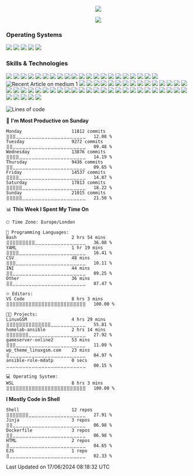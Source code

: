 <p align="center">
  <img src="https://capsule-render.vercel.app/api?type=waving&color=gradient&text=Glory%20to%20You!&height=100&section=header"/>
</p>
<p align="center">
<img src="https://media.tenor.com/LvMSWNnHItYAAAAC/lick-lips-lick.gif">
</p>
<h3>Operating Systems</h3>
<p>
<img src="https://img.shields.io/badge/Linux-FCC624?style=flat-square&logo=linux&logoColor=black"> 
<img src="https://img.shields.io/badge/Ubuntu-E95420?style=flat-square&logo=ubuntu&logoColor=white"> 
<img src="https://img.shields.io/badge/Debian-A81D33?style=flat-square&logo=debian&logoColor=white"> 
<img src="https://img.shields.io/badge/Red%20Hat-EE0000?style=flat-square&logo=redhat&logoColor=white"> 
<img src="https://img.shields.io/badge/Cent%20OS-262577?style=flat-square&logo=CentOS&logoColor=white">
</p>
<h3>Skills & Technologies</h3>
<p>
<img src="https://img.shields.io/badge/Ansible-EE0000?style=flat-square&logo=ansible&logoColor=white">
<img src="https://img.shields.io/badge/Atlassian-0052CC?style=flat-square&logo=Atlassian&logoColor=white">
<img src="https://img.shields.io/badge/Backblaze-E21E29?style=flat-square&logo=Backblaze&logoColor=white">  
<img src="https://img.shields.io/badge/Bash-4EAA25?style=flat-square&logo=GNU%20Bash&logoColor=white">
<img src="https://img.shields.io/badge/Bitbucket-0052CC?style=flat-square&logo=Bitbucket&logoColor=white">  
<img src="https://img.shields.io/badge/Bootstrap-563D7C?style=flat-square&logo=bootstrap&logoColor=white">
<img src="https://img.shields.io/badge/Chocolatey-23172BF4?style=flat-square&logo=Chocolatey&logoColor=white">
<img src="https://img.shields.io/badge/Cloudflare-F38020?style=flat-square&logo=Cloudflare&logoColor=white">
<img src="https://img.shields.io/badge/Codacy-222F29?style=flat-square&logo=Codacy&logoColor=white">
<img src="https://img.shields.io/badge/Confluence-23172BF4?style=flat-square&logo=confluence&logoColor=white">
<img src="https://img.shields.io/badge/CSS-239120?&style=flat-square&logo=css3&logoColor=white">
<img src="https://img.shields.io/badge/curl-073551?style=flat-square&logo=curl&logoColor=white">
<img src="https://img.shields.io/badge/diagrams.net-F08705?style=flat-square&logo=diagrams.net&logoColor=white">
<img src="https://img.shields.io/badge/DigitalOcean-0080FF?style=flat-square&logo=DigitalOcean&logoColor=white">
<img src="https://img.shields.io/badge/Discord-5865F2?style=flat-square&logo=Discord&logoColor=white">
<img src="https://img.shields.io/badge/Docker-2496ED?style=flat-square&logo=docker&logoColor=white">
<img src="https://img.shields.io/badge/Editor%20Config-E0EFEF?style=flat-square&logo=editorconfig&logoColor=000">
<img src="https://img.shields.io/badge/Font%20Awesome-528DD7?style=flat-square&logo=Font%20Awesome&logoColor=white">
<img src="https://img.shields.io/badge/GIMP-5C5543?style=flat-square&logo=gimp&logoColor=white">
<img src="https://img.shields.io/badge/Git-F05032?style=flat-square&logo=git&logoColor=white">
<img src="https://img.shields.io/badge/GitBook-3884FF?style=flat-square&logo=GitBook&logoColor=white">
<img src="https://img.shields.io/badge/GitHub-181717?style=flat-square&logo=github&logoColor=white" alt="Recent Article on medium 1">
<img src="https://img.shields.io/badge/GitHub%20Actions-2088FF?style=flat-square&logo=github%20actions&logoColor=white">
<img src="https://img.shields.io/badge/GitKraken-179287?style=flat-square&logo=GitKraken&logoColor=white">
<img src="https://img.shields.io/badge/Google%20AdSense-4285F4?style=flat-square&logo=Google%20AdSense&logoColor=white">
<img src="https://img.shields.io/badge/Google%20Analytics-E37400?style=flat-square&logo=Google%20Analytics&logoColor=white">
<img src="https://img.shields.io/badge/HTML-239120?style=flat-square&logo=html5&logoColor=white">
<img src="https://img.shields.io/badge/IFTTT-000000?style=flat-square&logo=IFTTT&logoColor=white">
<img src="https://img.shields.io/badge/Jenkins-D24939?style=flat-square&logo=Jenkins&logoColor=white">
<img src="https://img.shields.io/badge/Jira-0052CC?style=flat-square&logo=Jira&logoColor=white">
<img src="https://img.shields.io/badge/Let%27s%20Encrypt-003A70?style=flat-square&logo=Let%27s%20Encrypt&logoColor=white">
<img src="https://img.shields.io/badge/Linode-00A95C?style=flat-square&logo=Linode&logoColor=white">
<img src="https://img.shields.io/badge/Markdown-000000?style=flat-square&logo=markdown&logoColor=white">
<img src="https://img.shields.io/badge/Microsoft_Edge-0078D7?style=flat-square&logo=Microsoft-edge&logoColor=white">
<img src="https://img.shields.io/badge/Microsoft_Visio-3955A3?style=flat-square&logo=microsoft-visio&logoColor=white">
<img src="https://img.shields.io/badge/Microsoft_Word-2B579A?style=flat-square&logo=microsoft-word&logoColor=white">
<img src="https://img.shields.io/badge/MySQL-4479A1?style=flat-square&logo=MySQL&logoColor=white">
<img src="https://img.shields.io/badge/NGINX-009639?logo=NGINX&style=flat-square&logoColor=white">
<img src="https://img.shields.io/badge/npm-CB3837?style=flat-square&logo=npm&logoColor=white">
<img src="https://img.shields.io/badge/OPNSense-D94F00?style=flat-square&logo=OPNSense&logoColor=white">
<img src="https://img.shields.io/badge/OVH-123F6D?style=flat-square&logo=OVH&logoColor=white">
<img src="https://img.shields.io/badge/Packagist-F28D1A?style=flat-square&logo=Packagist&logoColor=white">
<img src="https://img.shields.io/badge/PageSpeed%20Insights-4285F4?style=flat-square&logo=PageSpeed%20Insights&logoColor=white">
<img src="https://img.shields.io/badge/Pi-hole-96060C?style=flat-square&logo=Pi-hole&logoColor=white">
<img src="https://img.shields.io/badge/Plesk-52BBE6?style=flat-square&logo=Plesk&logoColor=white">
<img src="https://img.shields.io/badge/Plex-EBAF00?style=flat-square&logo=Plex&logoColor=white">
<img src="https://img.shields.io/badge/Pluralsight-F15B2A?style=flat-square&logo=Pluralsight&logoColor=white">
<img src="https://img.shields.io/badge/Portainer-13BEF9?style=flat-square&logo=Portainer&logoColor=white">
<img src="https://img.shields.io/badge/Prettier-1A2C34?style=flat-square&logo=prettier&logoColor=F7BA3E">
<img src="https://img.shields.io/badge/RaspberryPi-A22846?style=flat-square&logo=Raspberry-Pi">
<img src="https://img.shields.io/badge/SemVer-3F4551?style=flat-square&logo=SemVer&logoColor=white">
<img src="https://img.shields.io/badge/Snyk-4C4A73?style=flat-square&logo=snyk&logoColor=white">
<img src="https://img.shields.io/badge/Stack%20Exchange-1E5397?style=flat-square&logo=Stack%20Exchange">
<img src="https://img.shields.io/badge/Star%20Trek-007aa5?style=flat-square&logo=Star%20Trek&logoColor=white">
<img src="https://img.shields.io/badge/Steam-000000?style=flat-square&logo=Steam&logoColor=white">
<img src="https://img.shields.io/badge/SteamDB-000000?style=flat-square&logo=SteamDB&logoColor=white">
<img src="https://img.shields.io/badge/Synology-B5B5B6?style=flat-square&logo=Synology&logoColor=white">
<img src="https://img.shields.io/badge/TeamSpeak-004680?style=flat-square&logo=TeamSpeak&logoColor=white">
<img src="https://img.shields.io/badge/Terraform-7B42BC?style=flat-square&logo=terraform&logoColor=white">
<img src="https://img.shields.io/badge/Uptime%20Kuma-5CDD8B?style=flat-square&logo=Uptime%20Kuma&logoColor=white">
<img src="https://img.shields.io/badge/Vim-019733?&style=flat-square&logo=vim&logoColor=white">
<img src="https://img.shields.io/badge/VirtualBox-183A61?logo=virtualbox&logoColor=white&style=flat-square">
<img src="https://img.shields.io/badge/Visual_Studio_Code-007ACC?style=flat-square&logo=visual%20studio%20code&logoColor=white">
<img src="https://img.shields.io/badge/VMware-607078?style=flat-square&logo=vmware&logoColor=white">
<img src="https://img.shields.io/badge/Windows-0078D6?style=flat-square&logo=Windows&logoColor=white"> 
<img src="https://img.shields.io/badge/Windows%2011-0078D4?style=flat-square&logo=Windows%2011&logoColor=white"> 
<img src="https://img.shields.io/badge/Wordpress-21759B?style=flat-square&logo=wordpress&logoColor=white"> 
</p>

<!--START_SECTION:waka-->
![Lines of code](https://img.shields.io/badge/From%20Hello%20World%20I%27ve%20Written-18.1%20million%20lines%20of%20code-blue)

📅 **I'm Most Productive on Sunday** 

```text
Monday                   11812 commits       ⣿⣿⣿⣀⣀⣀⣀⣀⣀⣀⣀⣀⣀⣀⣀⣀⣀⣀⣀⣀⣀⣀⣀⣀⣀   12.08 % 
Tuesday                  9272 commits        ⣿⣿⣀⣀⣀⣀⣀⣀⣀⣀⣀⣀⣀⣀⣀⣀⣀⣀⣀⣀⣀⣀⣀⣀⣀   09.48 % 
Wednesday                13876 commits       ⣿⣿⣿⣿⣀⣀⣀⣀⣀⣀⣀⣀⣀⣀⣀⣀⣀⣀⣀⣀⣀⣀⣀⣀⣀   14.19 % 
Thursday                 9436 commits        ⣿⣿⣀⣀⣀⣀⣀⣀⣀⣀⣀⣀⣀⣀⣀⣀⣀⣀⣀⣀⣀⣀⣀⣀⣀   09.65 % 
Friday                   14537 commits       ⣿⣿⣿⣿⣀⣀⣀⣀⣀⣀⣀⣀⣀⣀⣀⣀⣀⣀⣀⣀⣀⣀⣀⣀⣀   14.87 % 
Saturday                 17813 commits       ⣿⣿⣿⣿⣿⣀⣀⣀⣀⣀⣀⣀⣀⣀⣀⣀⣀⣀⣀⣀⣀⣀⣀⣀⣀   18.22 % 
Sunday                   21015 commits       ⣿⣿⣿⣿⣿⣀⣀⣀⣀⣀⣀⣀⣀⣀⣀⣀⣀⣀⣀⣀⣀⣀⣀⣀⣀   21.50 % 
```


📊 **This Week I Spent My Time On** 

```text
🕑︎ Time Zone: Europe/London

💬 Programming Languages: 
Bash                     2 hrs 54 mins       ⣿⣿⣿⣿⣿⣿⣿⣿⣿⣀⣀⣀⣀⣀⣀⣀⣀⣀⣀⣀⣀⣀⣀⣀⣀   36.08 % 
YAML                     1 hr 19 mins        ⣿⣿⣿⣿⣀⣀⣀⣀⣀⣀⣀⣀⣀⣀⣀⣀⣀⣀⣀⣀⣀⣀⣀⣀⣀   16.41 % 
CSV                      48 mins             ⣿⣿⣿⣀⣀⣀⣀⣀⣀⣀⣀⣀⣀⣀⣀⣀⣀⣀⣀⣀⣀⣀⣀⣀⣀   10.11 % 
INI                      44 mins             ⣿⣿⣀⣀⣀⣀⣀⣀⣀⣀⣀⣀⣀⣀⣀⣀⣀⣀⣀⣀⣀⣀⣀⣀⣀   09.25 % 
Other                    36 mins             ⣿⣿⣀⣀⣀⣀⣀⣀⣀⣀⣀⣀⣀⣀⣀⣀⣀⣀⣀⣀⣀⣀⣀⣀⣀   07.47 % 

🔥 Editors: 
VS Code                  8 hrs 3 mins        ⣿⣿⣿⣿⣿⣿⣿⣿⣿⣿⣿⣿⣿⣿⣿⣿⣿⣿⣿⣿⣿⣿⣿⣿⣿   100.00 % 

🐱‍💻 Projects: 
LinuxGSM                 4 hrs 29 mins       ⣿⣿⣿⣿⣿⣿⣿⣿⣿⣿⣿⣿⣿⣿⣀⣀⣀⣀⣀⣀⣀⣀⣀⣀⣀   55.81 % 
homelab-ansible          2 hrs 14 mins       ⣿⣿⣿⣿⣿⣿⣿⣀⣀⣀⣀⣀⣀⣀⣀⣀⣀⣀⣀⣀⣀⣀⣀⣀⣀   27.92 % 
gameserver-online2       53 mins             ⣿⣿⣿⣀⣀⣀⣀⣀⣀⣀⣀⣀⣀⣀⣀⣀⣀⣀⣀⣀⣀⣀⣀⣀⣀   11.09 % 
wp_theme_linuxgsm.com    23 mins             ⣿⣀⣀⣀⣀⣀⣀⣀⣀⣀⣀⣀⣀⣀⣀⣀⣀⣀⣀⣀⣀⣀⣀⣀⣀   04.97 % 
ansible-role-mdatp       0 secs              ⣀⣀⣀⣀⣀⣀⣀⣀⣀⣀⣀⣀⣀⣀⣀⣀⣀⣀⣀⣀⣀⣀⣀⣀⣀   00.15 % 

💻 Operating System: 
WSL                      8 hrs 3 mins        ⣿⣿⣿⣿⣿⣿⣿⣿⣿⣿⣿⣿⣿⣿⣿⣿⣿⣿⣿⣿⣿⣿⣿⣿⣿   100.00 % 
```

**I Mostly Code in Shell** 

```text
Shell                    12 repos            ⣿⣿⣿⣿⣿⣿⣿⣀⣀⣀⣀⣀⣀⣀⣀⣀⣀⣀⣀⣀⣀⣀⣀⣀⣀   27.91 % 
Jinja                    3 repos             ⣿⣿⣀⣀⣀⣀⣀⣀⣀⣀⣀⣀⣀⣀⣀⣀⣀⣀⣀⣀⣀⣀⣀⣀⣀   06.98 % 
Dockerfile               3 repos             ⣿⣿⣀⣀⣀⣀⣀⣀⣀⣀⣀⣀⣀⣀⣀⣀⣀⣀⣀⣀⣀⣀⣀⣀⣀   06.98 % 
HTML                     2 repos             ⣿⣀⣀⣀⣀⣀⣀⣀⣀⣀⣀⣀⣀⣀⣀⣀⣀⣀⣀⣀⣀⣀⣀⣀⣀   04.65 % 
EJS                      1 repo              ⣿⣀⣀⣀⣀⣀⣀⣀⣀⣀⣀⣀⣀⣀⣀⣀⣀⣀⣀⣀⣀⣀⣀⣀⣀   02.33 % 
```




 Last Updated on 17/06/2024 08:18:32 UTC
<!--END_SECTION:waka-->

